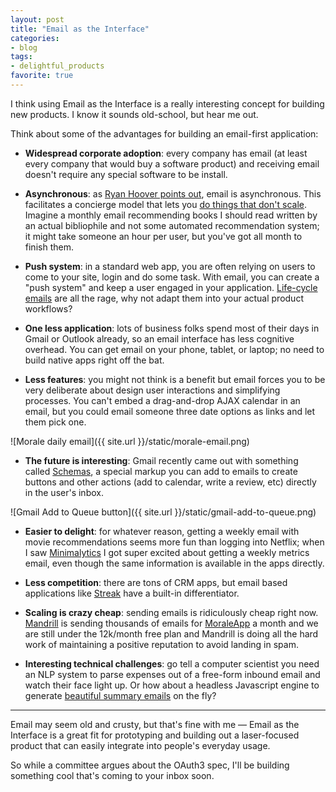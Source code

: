 ```yaml
---
layout: post
title: "Email as the Interface"
categories:
- blog
tags:
- delightful_products
favorite: true
---
```


I think using Email as the Interface is a really interesting concept for building new
products. I know it sounds old-school, but hear me out.

Think about some of the advantages for building an email-first application:

* **Widespread corporate adoption**: every company has email (at least every company that
would buy a software product) and receiving email doesn't require any special software
to be install.

* **Asynchronous**: as [Ryan Hoover points out][rh], email is asynchronous. This facilitates a
concierge model that lets you [do things that don't scale][pg]. Imagine a monthly email
recommending books I should read written by an actual bibliophile and not some automated
recommendation system; it might take someone an hour per user, but you've got all month
to finish them.

[rh]: http://ryanhoover.me/post/43986871442/email-first-startups
[pg]: http://paulgraham.com/ds.html

* **Push system**: in a standard web app, you are often relying on users to come to your site,
login and do some task. With email, you can create a "push system" and keep a user engaged
in your application. [Life-cycle emails][lc] are all the rage, why not adapt them into your actual
product workflows?

[lc]: https://training.kalzumeus.com/lifecycle-emails

* **One less application**: lots of business folks spend most of their days in Gmail or Outlook
already, so an email interface has less cognitive overhead. You can get email on your phone,
tablet, or laptop; no need to build native apps right off the bat.

* **Less features**: you might not think is a benefit but email forces you to be very deliberate
about design user interactions and simplifying processes. You can't embed a drag-and-drop AJAX
calendar in an email, but you could email someone three date options as links and let them
pick one.

![Morale daily email]({{ site.url }}/static/morale-email.png)

* **The future is interesting**: Gmail recently came out with something called [Schemas][sc], a
special markup you can add to emails to create buttons and other actions (add to calendar,
write a review, etc) directly in the user's inbox.

![Gmail Add to Queue button]({{ site.url }}/static/gmail-add-to-queue.png)

[sc]: https://developers.google.com/gmail/schemas/reference/one-click-action

* **Easier to delight**: for whatever reason, getting a weekly email with movie recommendations
seems more fun than logging into Netflix; when I saw [Minimalytics][ma] I got super excited about
getting a weekly metrics email, even though the same information is available in the apps
directly.

[ma]: http://www.minimalytics.com/

* **Less competition**: there are tons of CRM apps, but email based applications like [Streak][st] have
a built-in differentiator.

[st]: http://www.streak.com/

* **Scaling is crazy cheap**: sending emails is ridiculously cheap right now. [Mandrill][md] is sending
thousands of emails for [MoraleApp][morale] a month and we are still under the 12k/month free plan
and Mandrill is doing all the hard work of maintaining a positive reputation to avoid landing in spam.

* **Interesting technical challenges**: go tell a computer scientist you need an NLP
system to parse expenses out of a free-form inbound email and watch their face light up. Or how 
about a headless Javascript engine to generate [beautiful summary emails][ps] on the fly?

[ps]: http://blog.parsely.com/post/34241210620/whatever-it-takes

---

Email may seem old and crusty, but that's fine with me &mdash; Email as the Interface is a great
fit for prototyping and building out a laser-focused product that can easily integrate into
people's everyday usage. 

So while a committee argues about the OAuth3 spec, I'll be building something cool that's coming 
to your inbox soon.

[morale]: https://moraleapp.com/?utm_source=mdswanson
[md]: http://mandrill.com/pricing/
[sc]: https://developers.google.com/gmail/schemas/


